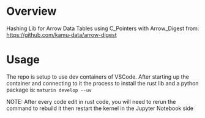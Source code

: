 # Overview
Hashing Lib for Arrow Data Tables using C_Pointers with Arrow_Digest from: https://github.com/kamu-data/arrow-digest

# Usage
The repo is setup to use dev containers of VSCode. After starting up the container and connecting to it the process to install the rust lib and a python package is:
```maturin develop --uv```

NOTE: After every code edit in rust code, you will need to rerun the command to rebuild it then restart the kernel in the Jupyter Notebook side